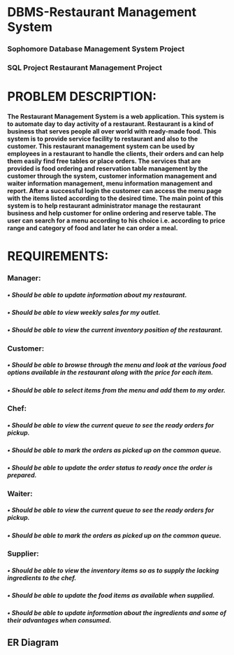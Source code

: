 # DBMS-Restaurant Management System


### Sophomore Database Management System Project

### SQL Project Restaurant Management Project


# PROBLEM DESCRIPTION:
#### The Restaurant Management System is a web application. This system is to automate day to day activity of a restaurant. Restaurant is a kind of business that serves people all over world with ready-made food. This system is to provide service facility to restaurant and also to the customer. This restaurant management system can be used by employees in a restaurant to handle the clients, their orders and can help them easily find free tables or place orders. The services that are provided is food ordering and reservation table management by the customer through the system, customer information management and waiter information management, menu information management and report. After a successful login the customer can access the menu page with the items listed according to the desired time. The main point of this system is to help restaurant administrator manage the restaurant business and help customer for online ordering and reserve table. The user can search for a menu according to his choice i.e. according to price range and category of food and later he can order a meal.


# REQUIREMENTS:
### Manager:
##### • Should be able to update information about my restaurant.

##### • Should be able to view weekly sales for my outlet.

##### • Should be able to view the current inventory position of the restaurant.

### Customer:
##### • Should be able to browse through the menu and look at the various food options available in the restaurant along with the price for each item.

##### • Should be able to select items from the menu and add them to my order.

### Chef:

##### • Should be able to view the current queue to see the ready orders for pickup.

##### • Should be able to mark the orders as picked up on the common queue.

##### • Should be able to update the order status to ready once the order is prepared.

### Waiter: 
##### • Should be able to view the current queue to see the ready orders for pickup.

##### • Should be able to mark the orders as picked up on the common queue.

### Supplier:
##### • Should be able to view the inventory items so as to supply the lacking ingredients to the chef.

##### • Should be able to update the food items as available when supplied.

##### • Should be able to update information about the ingredients and some of their advantages when consumed.

## ER Diagram



